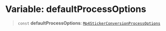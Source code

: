 # Variable: defaultProcessOptions

> `const` **defaultProcessOptions**: [`Mp4StickerConversionProcessOptions`](/reference/api/model/media/type-aliases/Mp4StickerConversionProcessOptions.md)

